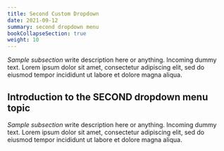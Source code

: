 ```yaml
---
title: Second Custom Dropdown
date: 2021-09-12
summary: second dropdown menu
bookCollapseSection: true
weight: 10
---
```


_Sample subsection_ write description here or anything. Incoming dummy text. Lorem ipsum dolor sit amet, consectetur adipiscing elit, sed do eiusmod tempor incididunt ut labore et dolore magna aliqua. 

## Introduction to the SECOND dropdown menu topic

_Sample subsection_ write description here or anything. Incoming dummy text. Lorem ipsum dolor sit amet, consectetur adipiscing elit, sed do eiusmod tempor incididunt ut labore et dolore magna aliqua. 